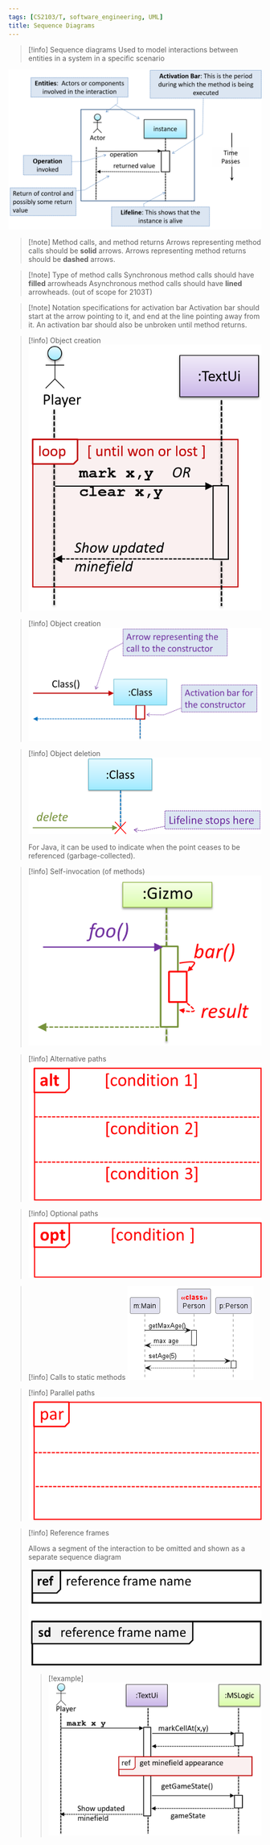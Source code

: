 ```yaml
---
tags: [CS2103/T, software_engineering, UML]
title: Sequence Diagrams
---
```

> [!info] Sequence diagrams
> Used to model interactions between entities in a system in a specific scenario

![](media/Pasted%20image%2020240913182125.png)
> [!note] Method calls, and method returns
> Arrows representing method calls should be **solid** arrows.
> Arrows representing method returns should be **dashed** arrows.

> [!note] Type of method calls
> Synchronous method calls should have **filled** arrowheads
> Asynchronous method calls should have **lined** arrowheads. (out of scope for 2103T)

> [!note] Notation specifications for activation bar
> Activation bar should start at the arrow pointing to it, and end at the line pointing away from it.
> An activation bar should also be unbroken until method returns.

> [!info] Object creation
> ![](media/Pasted%20image%2020240913182430.png)

> [!info] Object creation
> ![](media/Pasted%20image%2020240913182528.png)

> [!info] Object deletion
> ![](media/Pasted%20image%2020240913182606.png)
> 
> For Java, it can be used to indicate when the point ceases to be referenced (garbage-collected).

> [!info] Self-invocation (of methods)
> ![](media/Pasted%20image%2020240913182736.png)

> [!info] Alternative paths
> ![](media/Pasted%20image%2020240913182814.png)

> [!info] Optional paths
> ![](media/Pasted%20image%2020240913182841.png)

> [!info] Calls to static methods
> ![](media/Pasted%20image%2020240913182908.png)

> [!info] Parallel paths
> ![](media/Pasted%20image%2020240913182927.png)

> [!info] Reference frames
> 
> Allows a segment of the interaction to be omitted and shown as a separate sequence diagram
> 
> ![](media/Pasted%20image%2020240913182940.png)
> 
> > [!example]
> > ![](media/Pasted%20image%2020240913183108.png)

